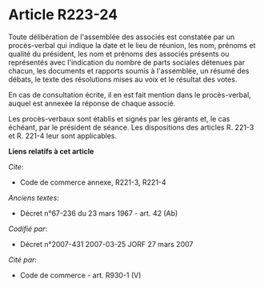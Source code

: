 # Article R223-24

Toute délibération de l'assemblée des associés est constatée par un procès-verbal qui indique la date et le lieu de réunion,
les nom, prénoms et qualité du président, les nom et prénoms des associés présents ou représentés avec l'indication du nombre
de parts sociales détenues par chacun, les documents et rapports soumis à l'assemblée, un résumé des débats, le texte des
résolutions mises au voix et le résultat des votes.

En cas de consultation écrite, il en est fait mention dans le procès-verbal, auquel est annexée la réponse de chaque associé.

Les procès-verbaux sont établis et signés par les gérants et, le cas échéant, par le président de séance. Les dispositions
des articles R. 221-3 et R. 221-4 leur sont applicables.

**Liens relatifs à cet article**

_Cite_:

  - Code de commerce annexe, R221-3, R221-4

_Anciens textes_:

  - Décret n°67-236 du 23 mars 1967 - art. 42 (Ab)

_Codifié par_:

  - Décret n°2007-431 2007-03-25 JORF 27 mars 2007

_Cité par_:

  - Code de commerce - art. R930-1 (V)
